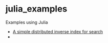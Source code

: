 julia_examples
==============

Examples using Julia

- [A simple distributed inverse index for search](https://github.com/tanmaykm/julia_examples/tree/master/dinvidx)
-
